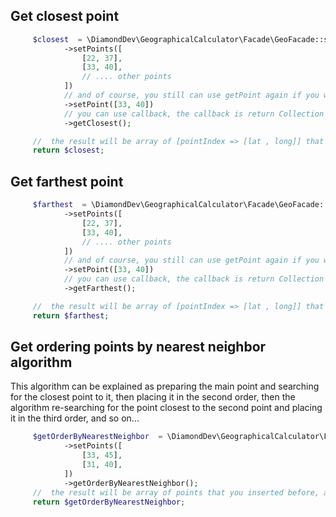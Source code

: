 Get closest point
---------------

```php
     $closest  = \DiamondDev\GeographicalCalculator\Facade\GeoFacade::setMainPoint([22, 37])
            ->setPoints([
                [22, 37],
                [33, 40],
                // .... other points
            ])
            // and of course, you still can use getPoint again if you want.
            ->setPoint([33, 40])
            // you can use callback, the callback is return Collection instance of result.
            ->getClosest();

     //  the result will be array of [pointIndex => [lat , long]] that you inserted before.
     return $closest;
```

Get farthest point
---------------

```php
     $farthest  = \DiamondDev\GeographicalCalculator\Facade\GeoFacade::setMainPoint([22, 37])
            ->setPoints([
                [22, 37],
                [33, 40],
                // .... other points
            ])
            // and of course, you still can use getPoint again if you want.
            ->setPoint([33, 40])
            // you can use callback, the callback is return Collection instance of result.
            ->getFarthest();

     //  the result will be array of [pointIndex => [lat , long]] that you inserted before.
     return $farthest;
```

Get ordering points by nearest neighbor algorithm
---------------
This algorithm can be explained as preparing the main point and searching for the closest point to it, then placing it in the second order,
then the algorithm re-searching for the point closest to the second point and placing it in the third order, and so on...

```php
     $getOrderByNearestNeighbor  = \DiamondDev\GeographicalCalculator\Facade\GeoFacade::setMainPoint([22, 37])
            ->setPoints([
                [33, 45],
                [31, 40],
            ])
            ->getOrderByNearestNeighbor();
     //  the result will be array of points that you inserted before, and this points are ordered as we explain above.
     return $getOrderByNearestNeighbor;
```

